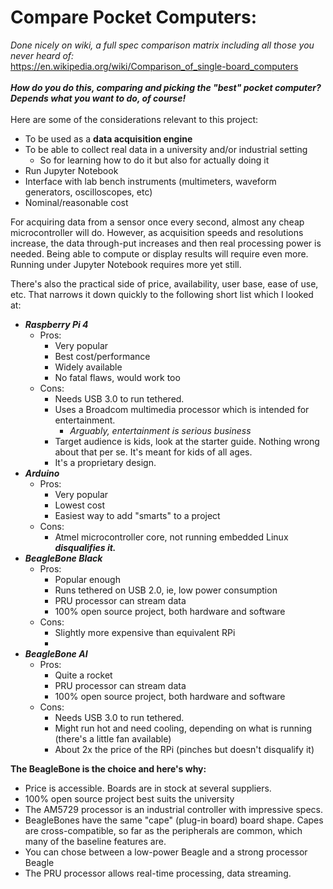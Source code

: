 # Compare Pocket Computers:

*Done nicely on wiki, a full spec comparison matrix including all those you never heard of:*<br>
https://en.wikipedia.org/wiki/Comparison_of_single-board_computers
<br>
<br>
***How do you do this, comparing and picking the "best" pocket computer? Depends what you want to do, of course!*** 
<br>
<br>
Here are some of the considerations relevant to this project:
- To be used as a **data acquisition engine**
- To be able to collect real data in a university and/or industrial setting
    - So for learning how to do it but also for actually doing it
- Run Jupyter Notebook
- Interface with lab bench instruments (multimeters, waveform generators, oscilloscopes, etc)
- Nominal/reasonable cost

For acquiring data from a sensor once every second, almost any cheap microcontroller will do. However, as acquisition speeds and resolutions increase, the data through-put increases and then real processing power is needed. Being able to compute or display results will require even more. Running under Jupyter Notebook requires more yet still. 

There's also the practical side of price, availability, user base, ease of use, etc. That narrows it down quickly to the following short list which I looked at:

- ***Raspberry Pi 4***
    - Pros:
        - Very popular
        - Best cost/performance
        - Widely available
        - No fatal flaws, would work too
    - Cons:
        - Needs USB 3.0 to run tethered.
        - Uses a Broadcom multimedia processor which is intended for entertainment.
            - *Arguably, entertainment is serious business*
        - Target audience is kids, look at the starter guide. Nothing wrong about that per se. It's meant for kids of all ages.
        - It's a proprietary design. 
- ***Arduino***
    - Pros:
        - Very popular
        - Lowest cost
        - Easiest way to add "smarts" to a project
    - Cons:
        - Atmel microcontroller core, not running embedded Linux ***disqualifies it.***
- ***BeagleBone Black***
    - Pros:
        - Popular enough
        - Runs tethered on USB 2.0, ie, low power consumption
        - PRU processor can stream data
        - 100% open source project, both hardware and software
    - Cons:
        - Slightly more expensive than equivalent RPi
        - 
- ***BeagleBone AI***
    - Pros:
        - Quite a rocket
        - PRU processor can stream data
        - 100% open source project, both hardware and software
    - Cons:
        - Needs USB 3.0 to run tethered. 
        - Might run hot and need cooling, depending on what is running (there's a little fan available)
        - About 2x the price of the RPi (pinches but doesn't disqualify it)

**The BeagleBone is the choice and here's why:** <br>
- Price is accessible. Boards are in stock at several suppliers.
- 100% open source project best suits the university
- The AM5729 processor is an industrial controller with impressive specs.
- BeagleBones have the same "cape" (plug-in board) board shape. Capes are cross-compatible, so far as the peripherals are common, which many of the baseline features are. 
- You can chose between a low-power Beagle and a strong processor Beagle
- The PRU processor allows real-time processing, data streaming.

